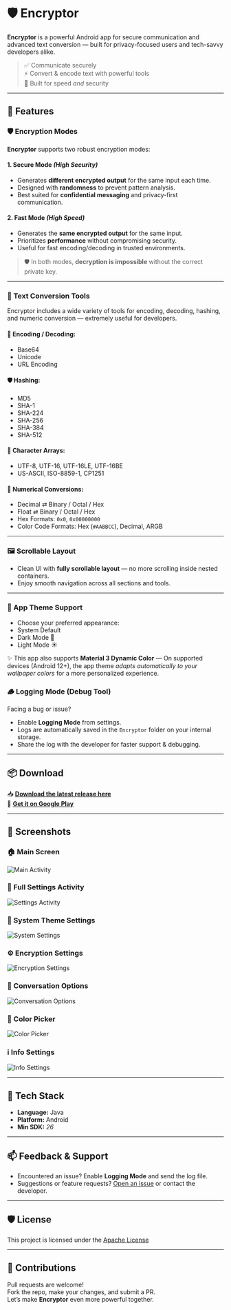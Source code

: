 # 🛡️ Encryptor

**Encryptor** is a powerful Android app for secure communication and advanced text conversion — built for privacy-focused users and tech-savvy developers alike.

> ✅ Communicate securely  
> ⚡ Convert & encode text with powerful tools  
> 🎯 Built for speed *and* security  

---

## 🚀 Features

### 🛡️ Encryption Modes

**Encryptor** supports two robust encryption modes:

#### 1. **Secure Mode** *(High Security)*
- Generates **different encrypted output** for the same input each time.
- Designed with **randomness** to prevent pattern analysis.
- Best suited for **confidential messaging** and privacy-first communication.

#### 2. **Fast Mode** *(High Speed)*
- Generates the **same encrypted output** for the same input.
- Prioritizes **performance** without compromising security.
- Useful for fast encoding/decoding in trusted environments.

> 🛡️ In both modes, **decryption is impossible** without the correct private key.

---

### 🔧 Text Conversion Tools

Encryptor includes a wide variety of tools for encoding, decoding, hashing, and numeric conversion — extremely useful for developers.

#### 🧬 Encoding / Decoding:
- Base64
- Unicode
- URL Encoding

#### 🛡️ Hashing:
- MD5
- SHA-1
- SHA-224
- SHA-256
- SHA-384
- SHA-512

#### 🧾 Character Arrays:
- UTF-8, UTF-16, UTF-16LE, UTF-16BE  
- US-ASCII, ISO-8859-1, CP1251

#### 🔢 Numerical Conversions:
- Decimal ⇄ Binary / Octal / Hex  
- Float ⇄ Binary / Octal / Hex  
- Hex Formats: `0x0`, `0x00000000`  
- Color Code Formats: Hex (`#AABBCC`), Decimal, ARGB

---

### 🖼️ Scrollable Layout

- Clean UI with **fully scrollable layout** — no more scrolling inside nested containers.  
- Enjoy smooth navigation across all sections and tools.

---

### 🎨 App Theme Support

- Choose your preferred appearance:
- System Default
- Dark Mode 🌙
- Light Mode ☀️

✨ This app also supports **Material 3 Dynamic Color** —
On supported devices (Android 12+), the app theme *adapts automatically to your wallpaper colors* for a more personalized experience.

### 🪵 Logging Mode (Debug Tool)

Facing a bug or issue?

- Enable **Logging Mode** from settings.  
- Logs are automatically saved in the `Encryptor` folder on your internal storage.  
- Share the log with the developer for faster support & debugging.

---

## 📦 Download

📥 **[Download the latest release here](https://github.com/ShafiqulIslamShamim/Encryptor/releases/tag/v3.3)**  
📲 **[Get it on Google Play](https://play.google.com/store/apps/details?id=com.decryptor.encryptor)**

---

## 📸 Screenshots

### 🏠 Main Screen
![Main Activity](https://github.com/ShafiqulIslamShamim/Encryptor/blob/main/screenshots/Main_activity.jpg)

### 🧩 Full Settings Activity
![Settings Activity](https://github.com/ShafiqulIslamShamim/Encryptor/blob/main/screenshots/settingsActivity.jpg)

### 📱 System Theme Settings
![System Settings](https://github.com/ShafiqulIslamShamim/Encryptor/blob/main/screenshots/SystemSettings.jpg)

### ⚙️ Encryption Settings
![Encryption Settings](https://github.com/ShafiqulIslamShamim/Encryptor/blob/main/screenshots/SettingsEncryption.jpg)

### 💬 Conversation Options
![Conversation Options](https://github.com/ShafiqulIslamShamim/Encryptor/blob/main/screenshots/ConversationOptions.jpg)

### 🎨 Color Picker
![Color Picker](https://github.com/ShafiqulIslamShamim/Encryptor/blob/main/screenshots/ColorPicker.jpg)

### ℹ️ Info Settings
![Info Settings](https://github.com/ShafiqulIslamShamim/Encryptor/blob/main/screenshots/SettingsInfo.jpg)

---

## 🔧 Tech Stack

- **Language:** Java
- **Platform:** Android  
- **Min SDK:** *26*

---

## 📫 Feedback & Support

- Encountered an issue? Enable **Logging Mode** and send the log file.
- Suggestions or feature requests? [Open an issue](https://github.com/ShafiqulIslamShamim/Encryptor/issues) or contact the developer.

---

## 🛡️ License

This project is licensed under the [Apache License](LICENSE)

---

## 🙌 Contributions

Pull requests are welcome!  
Fork the repo, make your changes, and submit a PR.  
Let’s make **Encryptor** even more powerful together.
